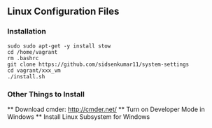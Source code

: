 ## Linux Configuration Files

### Installation
```
sudo sudo apt-get -y install stow
cd /home/vagrant
rm .bashrc
git clone https://github.com/sidsenkumar11/system-settings
cd vagrant/xxx_vm
./install.sh
```
### Other Things to Install
** Download cmder: http://cmder.net/
** Turn on Developer Mode in Windows
** Install Linux Subsystem for Windows
